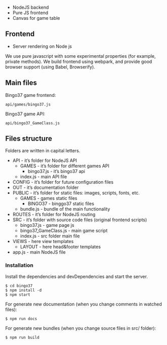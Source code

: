 <ul>
<li class="has-line-data" data-line-start="2" data-line-end="3">NodeJS backend</li>
<li class="has-line-data" data-line-start="3" data-line-end="4">Pure JS frontend</li>
<li class="has-line-data" data-line-start="4" data-line-end="6">Canvas for game table</li>
</ul>
<h2 class="code-line" data-line-start=6 data-line-end=7 ><a id="Frontend_6"></a>Frontend</h2>
<ul>
<li class="has-line-data" data-line-start="7" data-line-end="9">Server rendering on Node js</li>
</ul>
<p class="has-line-data" data-line-start="9" data-line-end="10">We use pure javascript with some experimental properties (for example, private methods). We build frontend using webpark, and provide good browser support (using Babel, Browserify).</p>
<h2 class="code-line" data-line-start=11 data-line-end=12 ><a id="Main_files_11"></a>Main files</h2>
<p class="has-line-data" data-line-start="12" data-line-end="13">Bingo37 game frontend:</p>
<pre><code class="has-line-data" data-line-start="14" data-line-end="16" class="language-sh">api/games/bingo37.js
</code></pre>
<p class="has-line-data" data-line-start="16" data-line-end="17">Bingo37 game API:</p>
<pre><code class="has-line-data" data-line-start="18" data-line-end="20" class="language-sh">api/bingo37_GameClass.js
</code></pre>
<h2 class="code-line" data-line-start=21 data-line-end=22 ><a id="Files_structure_21"></a>Files structure</h2>
<p class="has-line-data" data-line-start="22" data-line-end="23">Folders are written in capital letters.</p>
<ul>
<li class="has-line-data" data-line-start="24" data-line-end="28">API - it’s folder for NodeJS API
<ul>
<li class="has-line-data" data-line-start="25" data-line-end="27">GAMES - it’s folder for different games API
<ul>
<li class="has-line-data" data-line-start="26" data-line-end="27">bingo37.js - it’s bingo37 api</li>
</ul>
</li>
<li class="has-line-data" data-line-start="27" data-line-end="28">index.js - main API file</li>
</ul>
</li>
<li class="has-line-data" data-line-start="28" data-line-end="29">CONFIG - it’s folder for future configuration files</li>
<li class="has-line-data" data-line-start="29" data-line-end="30">OUT - it’s documentation folder</li>
<li class="has-line-data" data-line-start="30" data-line-end="34">PUBLIC - it’s folder for static files: images, scripts, fonts, etc.
<ul>
<li class="has-line-data" data-line-start="31" data-line-end="33">GAMES - games static files
<ul>
<li class="has-line-data" data-line-start="32" data-line-end="33">BINGO37 - binggo37 static files</li>
</ul>
</li>
<li class="has-line-data" data-line-start="33" data-line-end="34">bundle.js - bundle of the main functionality</li>
</ul>
</li>
<li class="has-line-data" data-line-start="34" data-line-end="35">ROUTES - it’s folder for NodeJS routing</li>
<li class="has-line-data" data-line-start="35" data-line-end="39">SRC - it’s folder with source code files (original frontend scripts)
<ul>
<li class="has-line-data" data-line-start="36" data-line-end="37">bingo37.js - game page js</li>
<li class="has-line-data" data-line-start="37" data-line-end="38">bingo37_GameClass.js - main game script</li>
<li class="has-line-data" data-line-start="38" data-line-end="39">index.js - src folder main file</li>
</ul>
</li>
<li class="has-line-data" data-line-start="39" data-line-end="41">VIEWS - here view templates
<ul>
<li class="has-line-data" data-line-start="40" data-line-end="41">LAYOUT - here head&amp;footer templates</li>
</ul>
</li>
<li class="has-line-data" data-line-start="41" data-line-end="42">app.js - main NodeJS file</li>
</ul>
<h3 class="code-line" data-line-start=44 data-line-end=45 ><a id="Installation_44"></a>Installation</h3>
<p class="has-line-data" data-line-start="46" data-line-end="47">Install the dependencies and devDependencies and start the server.</p>
<pre><code class="has-line-data" data-line-start="49" data-line-end="53" class="language-sh">$ <span class="hljs-built_in">cd</span> bingo37
$ npm install <span class="hljs-operator">-d</span>
$ npm start
</code></pre>
<p class="has-line-data" data-line-start="54" data-line-end="55">For generate new documentation (when you change comments in watched files):</p>
<pre><code class="has-line-data" data-line-start="56" data-line-end="58" class="language-sh">$ npm run docs
</code></pre>
<p class="has-line-data" data-line-start="59" data-line-end="60">For generate new bundles (when you change source files in src/ folder):</p>
<pre><code class="has-line-data" data-line-start="61" data-line-end="63" class="language-sh">$ npm run build
</code></pre>